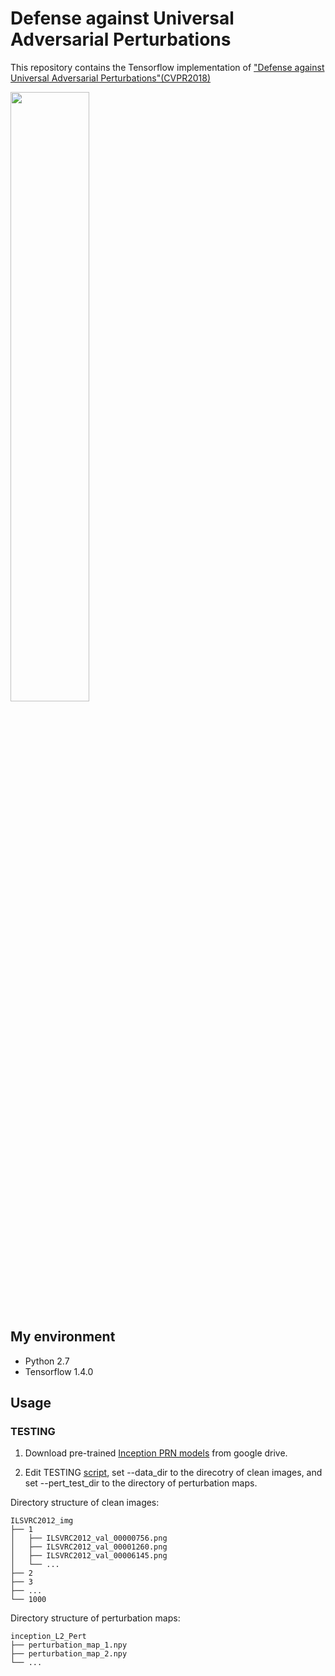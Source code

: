 # Defense against Universal Adversarial Perturbations
This repository contains the Tensorflow implementation of ["Defense against Universal Adversarial Perturbations"(CVPR2018)](https://arxiv.org/abs/1711.05929)

<img src="https://github.com/liujianee/Pertrubation_Rectifying_Network/blob/master/assets/Teaser.png" width="50%">

## My environment
- Python 2.7
- Tensorflow 1.4.0

## Usage
### TESTING

1. Download pre-trained [Inception PRN models](https://drive.google.com/drive/folders/1hP8l1vwCVCHfqKGOHu2Fyk_e9x5CpyoL?usp=sharing) from google drive.

2. Edit TESTING [script](https://github.com/liujianee/Pertrubation_Rectifying_Network/blob/master/Inception/TESTING_fooling_rate/TEST_SCRIPT.sh), set --data_dir to the direcotry of clean images, and set --pert_test_dir to the directory of perturbation maps.

Directory structure of clean images:

    ILSVRC2012_img
    ├── 1
    │   ├── ILSVRC2012_val_00000756.png
    │   ├── ILSVRC2012_val_00001260.png
    │   ├── ILSVRC2012_val_00006145.png
    │   └── ...
    ├── 2
    ├── 3
    ├── ...
    └── 1000

 
Directory structure of perturbation maps:

    inception_L2_Pert
    ├── perturbation_map_1.npy 
    ├── perturbation_map_2.npy 
    └── ...

